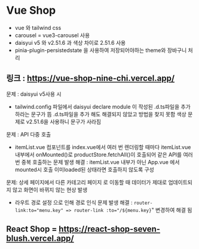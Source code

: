 # Vue Shop

- vue 와 tailwind css
- carousel = vue3-carousel 사용
- daisyui v5 와 v2.51.6 과 색상 차이로 2.51.6 사용
- pinia-plugin-persistedstate 을 사용하여 저장되어야하는 theme와 장바구니 처리

## 링크 : https://vue-shop-nine-chi.vercel.app/

문제 : daisyui v5사용 시

- tailwind.config 파일에서 daisyui declare module 이 작성된 .d.ts파일을 추가하라는 문구가 뜸
  .d.ts파일을 추가 해도 해결되지 않았고 방법을 찾지 못함 색상 문제로 v2.51.6을 사용하니 문구가 사라짐

문제 : API 다중 호출

- itemList.vue 컴포넌트를 index.vue에서 여러 번 렌더링할 때마다
  itemList.vue 내부에서 onMounted()로 productStore.fetchAll()이 호출되어
  같은 API를 여러 번 중복 호출하는 문제 발생
  해결 : itemList.vue 내부가 아닌 App.vue 에서 mounted시 호출 이미loaded된 상태라면 호출하지 않도록 구성

문제: 상세 페이지에서 다른 카테고리 페이지 로 이동할 때 데이터가 제대로 업데이트되지 않고 화면이 바뀌지 않는 현상 발생

- 라우트 경로 설정 으로 인해 경로 인식 문제 발생
  해결 : `router-link:to="menu.key" => router-link :to="/${menu.key}`" 변경하여 해결 됨

## React Shop = https://react-shop-seven-blush.vercel.app/
